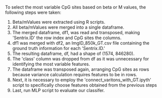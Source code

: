 To select the most variable CpG sites based on beta or M values, the following steps were taken:

1. Beta/mValues were extracted using R scripts.
2. All beta/mValues were merged into a single dataframe.
3. The merged dataframe, df1, was read and transposed, making 'Sentrix.ID' the row index and CpG sites the columns.
4. df1 was merged with df2, an ImgID_850k_GT.csv file containing the ground truth information for each 'Sentrix.ID.'
5. The resulting dataframe, df, had a shape of (1574, 846280).
6. The 'class' column was dropped from df as it was unnecessary for identifying the most variable features.
7. The dataframe was transposed again, arranging CpG sites as rows because variance calculation requires features to be in rows.
8. Next, it is necessary to employ the 'connect_varitons_with_GT.ipyth' script to specifically choose features obtained from the previous steps
9. Last, run MLP script to evaluate our classifer.

